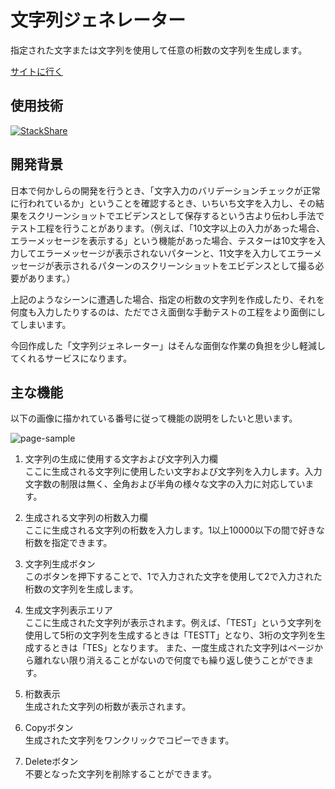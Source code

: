 # 文字列ジェネレーター

指定された文字または文字列を使用して任意の桁数の文字列を生成します。

[サイトに行く](https://string-generator.vercel.app)

## 使用技術

[![StackShare](http://img.shields.io/badge/tech-stack-0690fa.svg?style=flat)](https://stackshare.io/zoniha/string-generator)

## 開発背景

日本で何かしらの開発を行うとき、「文字入力のバリデーションチェックが正常に行われているか」ということを確認するとき、いちいち文字を入力し、その結果をスクリーンショットでエビデンスとして保存するという古より伝わし手法でテスト工程を行うことがあります。（例えば、「10文字以上の入力があった場合、エラーメッセージを表示する」という機能があった場合、テスターは10文字を入力してエラーメッセージが表示されないパターンと、11文字を入力してエラーメッセージが表示されるパターンのスクリーンショットをエビデンスとして撮る必要があります。）

上記のようなシーンに遭遇した場合、指定の桁数の文字列を作成したり、それを何度も入力したりするのは、ただでさえ面倒な手動テストの工程をより面倒にしてしまいます。

今回作成した「文字列ジェネレーター」はそんな面倒な作業の負担を少し軽減してくれるサービスになります。

## 主な機能

以下の画像に描かれている番号に従って機能の説明をしたいと思います。

![page-sample](https://user-images.githubusercontent.com/43092452/177815116-16efeba7-f541-45c7-9fcb-13af61c8e24c.png)

1. 文字列の生成に使用する文字および文字列入力欄<br>
ここに生成される文字列に使用したい文字および文字列を入力します。入力文字数の制限は無く、全角および半角の様々な文字の入力に対応しています。

2. 生成される文字列の桁数入力欄<br>
ここに生成される文字列の桁数を入力します。1以上10000以下の間で好きな桁数を指定できます。

3. 文字列生成ボタン<br>
このボタンを押下することで、1で入力された文字を使用して2で入力された桁数の文字列を生成します。

4. 生成文字列表示エリア<br>
ここに生成された文字列が表示されます。例えば、「TEST」という文字列を使用して5桁の文字列を生成するときは「TESTT」となり、3桁の文字列を生成するときは「TES」となります。
また、一度生成された文字列はページから離れない限り消えることがないので何度でも繰り返し使うことができます。

5. 桁数表示<br>
生成された文字列の桁数が表示されます。

6. Copyボタン<br>
生成された文字列をワンクリックでコピーできます。

7. Deleteボタン<br>
不要となった文字列を削除することができます。

